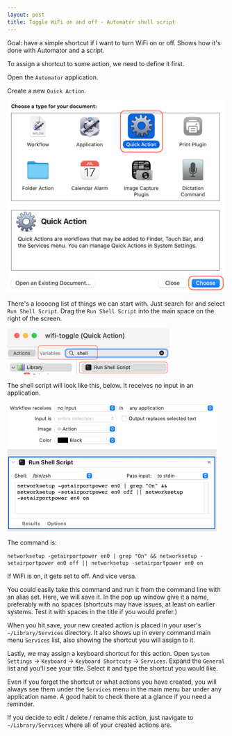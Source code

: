 ```yaml
---
layout: post
title: Toggle WiFi on and off - Automator shell script
---
```


Goal: have a simple shortcut if I want to turn WiFi on or off. Shows how it's done with Automator and a script.

To assign a shortcut to some action, we need to define it first.

Open the `Automator` application.

Create a new `Quick Action`.

<img class="bordered" src="/assets/images/2023-06-13a.png" />

<!-- <img class="bordered" src="/assets/images/2023-06-13a.png" width="521px;" /> -->


There's a loooong list of things we can start with. Just search for and select `Run Shell Script`. Drag the `Run Shell Script` into the main space on the right of the screen.


<img class="bordered" src="/assets/images/2023-06-13b.png" width="374px;" />


The shell script will look like this, below. It receives no input in an application.


<img class="bordered" src="/assets/images/2023-06-13c.png" width="482px;" />


The command is:
```
networksetup -getairportpower en0 | grep "On" && networksetup -setairportpower en0 off || networksetup -setairportpower en0 on
```

If WiFi is on, it gets set to off. And vice versa.

You could easily take this command and run it from the command line with an alias set. Here, we will save it. In the pop up window give it a name, preferably with no spaces (shortcuts may have issues, at least on earlier systems. Test it with spaces in the title if you would prefer.)

When you hit save, your new created action is placed in your user's `~/Library/Services` directory. It also shows up in every command main menu `Services` list, also showing the shortcut you will assign to it.

Lastly, we may assign a keyboard shortcut for this action. Open `System Settings` → `Keyboard` → `Keyboard Shortcuts` → `Services`. Expand the `General` list and you'll see your title. Select it and type the shortcut you would like.

Even if you forget the shortcut or what actions you have created, you will always see them under the `Services` menu in the main menu bar under any application name. A good habit to check there at a glance if you need a reminder.

If you decide to edit / delete / rename this action, just navigate to `~/Library/Services` where all of your created actions are.
